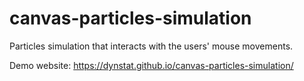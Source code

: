 # canvas-particles-simulation
Particles simulation that interacts with the users' mouse movements.

Demo website: https://dynstat.github.io/canvas-particles-simulation/
